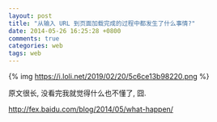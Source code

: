 ```yaml
---
layout: post
title: "从输入 URL 到页面加载完成的过程中都发生了什么事情?"
date: 2014-05-26 16:25:28 +0800
comments: true
categories: web
tags: web
---
```

{% img https://i.loli.net/2019/02/20/5c6ce13b98220.png %}

原文很长, 没看完我就觉得什么也不懂了, 囧.

<http://fex.baidu.com/blog/2014/05/what-happen/>
